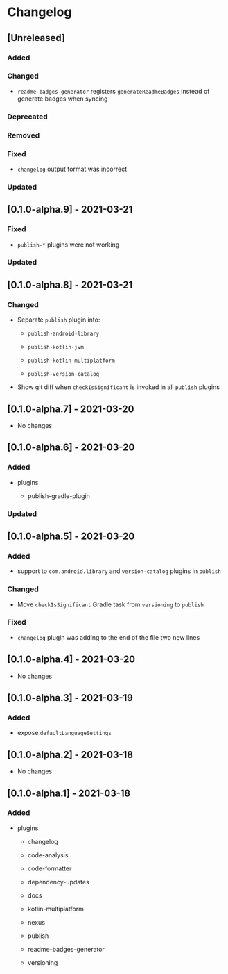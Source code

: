 # Changelog

## [Unreleased]

### Added

### Changed

- `readme-badges-generator` registers `generateReadmeBadges` instead of generate badges when syncing

### Deprecated

### Removed

### Fixed

- `changelog` output format was incorrect

### Updated

## [0.1.0-alpha.9] - 2021-03-21

### Fixed

- `publish-*` plugins were not working

### Updated

## [0.1.0-alpha.8] - 2021-03-21

### Changed

- Separate `publish` plugin into:

    - `publish-android-library` 

    - `publish-kotlin-jvm` 

    - `publish-kotlin-multiplatform` 

    - `publish-version-catalog` 

- Show git diff when `checkIsSignificant` is invoked in all `publish` plugins

## [0.1.0-alpha.7] - 2021-03-20

- No changes

## [0.1.0-alpha.6] - 2021-03-20

### Added

- plugins

    - publish-gradle-plugin

### Updated

## [0.1.0-alpha.5] - 2021-03-20

### Added

- support to `com.android.library` and `version-catalog` plugins in `publish`

### Changed

- Move `checkIsSignificant` Gradle task from `versioning` to `publish`

### Fixed

- `changelog` plugin was adding to the end of the file two new lines

## [0.1.0-alpha.4] - 2021-03-20

- No changes

## [0.1.0-alpha.3] - 2021-03-19

### Added

- expose `defaultLanguageSettings`

## [0.1.0-alpha.2] - 2021-03-18

- No changes

## [0.1.0-alpha.1] - 2021-03-18

### Added

- plugins

    - changelog

    - code-analysis

    - code-formatter

    - dependency-updates

    - docs

    - kotlin-multiplatform

    - nexus

    - publish

    - readme-badges-generator

    - versioning 
